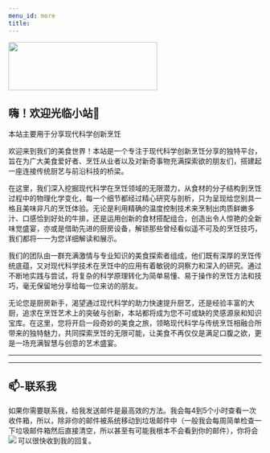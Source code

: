 ```yaml
---
menu_id: more
title:
---
```

<img src="https://blog-alan.oss-cn-hangzhou.aliyuncs.com/hexo_blog/hello-alan.png" width = "296.23" height = "96" />

## 嗨！欢迎光临小站👋

本站主要用于分享现代科学创新烹饪

欢迎来到我们的美食世界！本站是一个专注于现代科学创新烹饪分享的独特平台，旨在为广大美食爱好者、烹饪从业者以及对新奇事物充满探索欲的朋友们，搭建起一座连接传统厨艺与前沿科技的桥梁。

在这里，我们深入挖掘现代科学在烹饪领域的无限潜力，从食材的分子结构到烹饪过程中的物理化学变化，每一个细节都经过精心研究与剖析，只为呈现给您别具一格且美味非凡的烹饪体验。无论是利用精确的温度控制技术来烹制出肉质鲜嫩多汁、口感恰到好处的牛排，还是运用创新的食材搭配组合，创造出令人惊艳的全新味觉盛宴，亦或是借助先进的厨房设备，解锁那些曾经看似遥不可及的烹饪技巧，我们都将一一为您详细解读和展示。

我们的团队由一群充满激情与专业知识的美食探索者组成，他们既有深厚的烹饪传统底蕴，又对现代科学技术在烹饪中的应用有着敏锐的洞察力和深入的研究。通过不断地实践与尝试，将复杂的科学原理转化为简单易懂、易于操作的烹饪方法和技巧，毫无保留地分享给每一位来访的朋友。

无论您是厨房新手，渴望通过现代科学的助力快速提升厨艺，还是经验丰富的大厨，追求在烹饪艺术上的突破与创新，本站都将成为您不可或缺的灵感源泉和知识宝库。在这里，您将开启一段奇妙的美食之旅，领略现代科学与传统烹饪相融合所带来的独特魅力，共同探索烹饪的无限可能，让美食不再仅仅是满足口腹之欲，更是一场充满智慧与创意的艺术盛宴。

---


---

## 📫-联系我

如果你需要联系我，给我发送邮件是最高效的方法。我会每4到5个小时查看一次收件箱，所以，除非你的邮件被系统移动到垃圾邮件中（一般我会每周简单检查一下垃圾邮件箱然后直接清空，所以甚至有可能我根本不会看到你的邮件），你将会可以很快收到我的回复。
<a href="mailto:189669695@qq.com">
<img align=left src="https://img.shields.io/badge/Gmail-D14836?style=for-the-badge&logo=gmail&logoColor=white">
</a>
